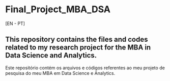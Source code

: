 # Final_Project_MBA_DSA

[EN - PT]  

This repository contains the files and codes related to my research project for the MBA in Data Science and Analytics.
--
Este repositório contém os arquivos e códigos referentes ao meu projeto de pesquisa do meu MBA em Data Science e Analytics.
